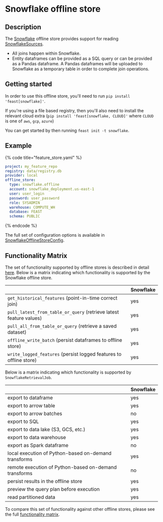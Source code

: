 # Snowflake offline store

## Description

The [Snowflake](https://trial.snowflake.com) offline store provides support for reading [SnowflakeSources](../data-sources/snowflake.md).
* All joins happen within Snowflake.
* Entity dataframes can be provided as a SQL query or can be provided as a Pandas dataframe. A Pandas dataframes will be uploaded to Snowflake as a temporary table in order to complete join operations.

## Getting started
In order to use this offline store, you'll need to run `pip install 'feast[snowflake]'`.

If you're using a file based registry, then you'll also need to install the relevant cloud extra (`pip install 'feast[snowflake, CLOUD]'` where `CLOUD` is one of `aws`, `gcp`, `azure`)

You can get started by then running `feast init -t snowflake`.

## Example

{% code title="feature_store.yaml" %}
```yaml
project: my_feature_repo
registry: data/registry.db
provider: local
offline_store:
  type: snowflake.offline
  account: snowflake_deployment.us-east-1
  user: user_login
  password: user_password
  role: SYSADMIN
  warehouse: COMPUTE_WH
  database: FEAST
  schema: PUBLIC
```
{% endcode %}

The full set of configuration options is available in [SnowflakeOfflineStoreConfig](https://rtd.feast.dev/en/latest/#feast.infra.offline_stores.snowflake.SnowflakeOfflineStoreConfig).

## Functionality Matrix

The set of functionality supported by offline stores is described in detail [here](overview.md#functionality).
Below is a matrix indicating which functionality is supported by the Snowflake offline store.

|                                                                    | Snowflake |
| :----------------------------------------------------------------- | :-------- |
| `get_historical_features` (point-in-time correct join)             | yes       |
| `pull_latest_from_table_or_query` (retrieve latest feature values) | yes       |
| `pull_all_from_table_or_query` (retrieve a saved dataset)          | yes       |
| `offline_write_batch` (persist dataframes to offline store)        | yes       |
| `write_logged_features` (persist logged features to offline store) | yes       |

Below is a matrix indicating which functionality is supported by `SnowflakeRetrievalJob`.

|                                                       | Snowflake |
| ----------------------------------------------------- | --------- |
| export to dataframe                                   | yes       |
| export to arrow table                                 | yes       |
| export to arrow batches                               | no        |
| export to SQL                                         | yes       |
| export to data lake (S3, GCS, etc.)                   | yes       |
| export to data warehouse                              | yes       |
| export as Spark dataframe                             | no        |
| local execution of Python-based on-demand transforms  | yes       |
| remote execution of Python-based on-demand transforms | no        |
| persist results in the offline store                  | yes       |
| preview the query plan before execution               | yes       |
| read partitioned data                                 | yes       |

To compare this set of functionality against other offline stores, please see the full [functionality matrix](overview.md#functionality-matrix).
